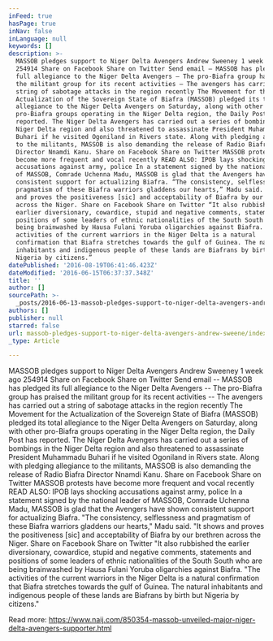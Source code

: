 ```yaml
---
inFeed: true
hasPage: true
inNav: false
inLanguage: null
keywords: []
description: >-
  MASSOB pledges support to Niger Delta Avengers Andrew Sweeney 1 week ago
  254914 Share on Facebook Share on Twitter Send email – MASSOB has pledged its
  full allegiance to the Niger Delta Avengers – The pro-Biafra group has praised
  the militant group for its recent activities – The avengers has carried out a
  string of sabotage attacks in the region recently The Movement for the
  Actualization of the Sovereign State of Biafra (MASSOB) pledged its total
  allegiance to the Niger Delta Avengers on Saturday, along with other
  pro-Biafra groups operating in the Niger Delta region, the Daily Post has
  reported. The Niger Delta Avengers has carried out a series of bombings in the
  Niger Delta region and also threatened to assassinate President Muhammadu
  Buhari if he visited Ogoniland in Rivers state. Along with pledging allegiance
  to the militants, MASSOB is also demanding the release of Radio Biafra
  Director Nnamdi Kanu. Share on Facebook Share on Twitter MASSOB protests have
  become more frequent and vocal recently READ ALSO: IPOB lays shocking
  accusations against army, police In a statement signed by the national leader
  of MASSOB, Comrade Uchenna Madu, MASSOB is glad that the Avengers have shown
  consistent support for actualizing Biafra. “The consistency, selflessness and
  pragmatism of these Biafra warriors gladdens our hearts,” Madu said. “It shows
  and proves the positiveness [sic] and acceptability of Biafra by our brethren
  across the Niger. Share on Facebook Share on Twitter “It also rubbished the
  earlier diversionary, cowardice, stupid and negative comments, statements and
  positions of some leaders of ethnic nationalities of the South South who are
  being brainwashed by Hausa Fulani Yoruba oligarchies against Biafra. “The
  activities of the current warriors in the Niger Delta is a natural
  confirmation that Biafra stretches towards the gulf of Guinea. The natural
  inhabitants and indigenous people of these lands are Biafrans by birth but
  Nigeria by citizens.”
datePublished: '2016-08-19T06:41:46.423Z'
dateModified: '2016-06-15T06:37:37.348Z'
title: ''
author: []
sourcePath: >-
  _posts/2016-06-13-massob-pledges-support-to-niger-delta-avengers-andrew-sweene.md
authors: []
publisher: null
starred: false
url: massob-pledges-support-to-niger-delta-avengers-andrew-sweene/index.html
_type: Article

---
```

MASSOB pledges support to Niger Delta Avengers Andrew Sweeney 1 week ago 254914 Share on Facebook Share on Twitter Send email -- MASSOB has pledged its full allegiance to the Niger Delta Avengers -- The pro-Biafra group has praised the militant group for its recent activities -- The avengers has carried out a string of sabotage attacks in the region recently The Movement for the Actualization of the Sovereign State of Biafra (MASSOB) pledged its total allegiance to the Niger Delta Avengers on Saturday, along with other pro-Biafra groups operating in the Niger Delta region, the Daily Post has reported. The Niger Delta Avengers has carried out a series of bombings in the Niger Delta region and also threatened to assassinate President Muhammadu Buhari if he visited Ogoniland in Rivers state. Along with pledging allegiance to the militants, MASSOB is also demanding the release of Radio Biafra Director Nnamdi Kanu. Share on Facebook Share on Twitter MASSOB protests have become more frequent and vocal recently READ ALSO: IPOB lays shocking accusations against army, police In a statement signed by the national leader of MASSOB, Comrade Uchenna Madu, MASSOB is glad that the Avengers have shown consistent support for actualizing Biafra. "The consistency, selflessness and pragmatism of these Biafra warriors gladdens our hearts," Madu said. "It shows and proves the positiveness \[sic\] and acceptability of Biafra by our brethren across the Niger. Share on Facebook Share on Twitter "It also rubbished the earlier diversionary, cowardice, stupid and negative comments, statements and positions of some leaders of ethnic nationalities of the South South who are being brainwashed by Hausa Fulani Yoruba oligarchies against Biafra. "The activities of the current warriors in the Niger Delta is a natural confirmation that Biafra stretches towards the gulf of Guinea. The natural inhabitants and indigenous people of these lands are Biafrans by birth but Nigeria by citizens."

Read more: https://www.naij.com/850354-massob-unveiled-major-niger-delta-avengers-supporter.html